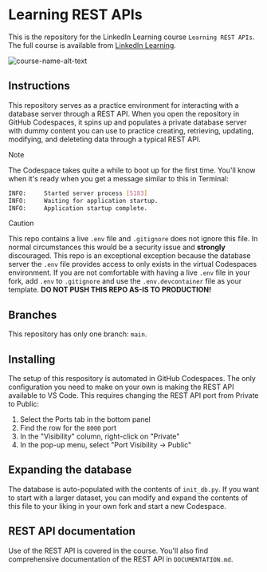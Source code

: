 # Learning REST APIs

This is the repository for the LinkedIn Learning course `Learning REST APIs`. The full course is available from [LinkedIn Learning][lil-course-url].

![course-name-alt-text][lil-thumbnail-url]

## Instructions

This repository serves as a practice environment for interacting with a database server through a REST API. When you open the repository in GitHub Codespaces, it spins up and populates a private database server with dummy content you can use to practice creating, retrieving, updating, modifying, and deleteting data through a typical REST API.

> [!NOTE]
> The Codespace takes quite a while to boot up for the first time. You'll know when it's ready when you get a message similar to this in Terminal:

```bash
INFO:     Started server process [5183]
INFO:     Waiting for application startup.
INFO:     Application startup complete.
```

> [!CAUTION]
> This repo contains a live `.env` file and `.gitignore` does not ignore this file. In normal circumstances this would be a security issue and __strongly__ discouraged. This repo is an exceptional exception because the database server the `.env` file provides access to only exists in the virtual Codespaces environment. If you are not comfortable with having a live `.env` file in your fork, add `.env` to `.gitignore` and use the `.env.devcontainer` file as your template.
__DO NOT PUSH THIS REPO AS-IS TO PRODUCTION!__


## Branches

This repository has only one branch: `main`.

## Installing

The setup of this respository is automated in GitHub Codespaces. The only configuration you need to make on your own is making the REST API available to VS Code. This requires changing the REST API port from Private to Public:

1. Select the Ports tab in the bottom panel
2. Find the row for the `8000` port
3. In the "Visibility" column, right-click on "Private"
4. In the pop-up menu, select "Port Visibility -> Public"

## Expanding the database

The database is auto-populated with the contents of `init_db.py`. If you want to start with a larger dataset, you can modify and expand the contents of this file to your liking in your own fork and start a new Codespace.

## REST API documentation

Use of the REST API is covered in the course. You'll also find comprehensive documentation of the REST API in `DOCUMENTATION.md`.

[0]: # "Replace these placeholder URLs with actual course URLs"
[lil-course-url]: https://www.linkedin.com/learning/
[lil-thumbnail-url]: https://media.licdn.com/dms/image/v2/D4E0DAQG0eDHsyOSqTA/learning-public-crop_675_1200/B4EZVdqqdwHUAY-/0/1741033220778?e=2147483647&v=beta&t=FxUDo6FA8W8CiFROwqfZKL_mzQhYx9loYLfjN-LNjgA
